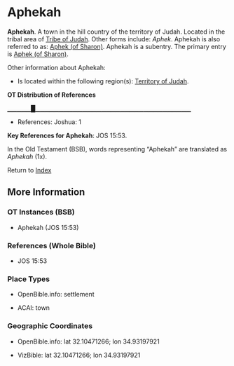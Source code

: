 # Aphekah
**Aphekah**. 
A town in the hill country of the territory of Judah. 
Located in the tribal area of [Tribe of Judah](../../../groups/md/acai/Judah.md). 
Other forms include: 
*Aphek*. 
Aphekah is also referred to as: 
[Aphek (of Sharon)](Aphek.md). 
Aphekah is a subentry. The primary entry is 
[Aphek (of Sharon)](Aphek.md). 




Other information about Aphekah:


* Is located within the following region(s): 
[Territory of Judah](TerritoryOfJudah.md). 


**OT Distribution of References**

▁▁▁▁▁█▁▁▁▁▁▁▁▁▁▁▁▁▁▁▁▁▁▁▁▁▁▁▁▁▁▁▁▁▁▁▁▁▁
* References: Joshua: 1



**Key References for Aphekah**: 
JOS 15:53. 


In the Old Testament (BSB), words representing “Aphekah” are translated as 
*Aphekah* (1x). 




Return to [Index](00-Index.md)

## More Information

### OT Instances (BSB)

* Aphekah (JOS 15:53)



### References (Whole Bible)

* JOS 15:53


### Place Types

* OpenBible.info: settlement

* ACAI: town



### Geographic Coordinates

* OpenBible.info: lat 32.10471266; lon 34.93197921

* VizBible: lat 32.10471266; lon 34.93197921




